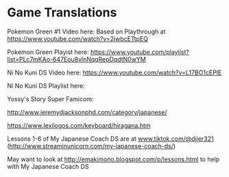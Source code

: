 # Game Translations

Pokemon Green #1 Video here: Based on Playthrough at https://www.youtube.com/watch?v=2jwbcETtpEQ

Pokemon Green Playist here: https://www.youtube.com/playlist?list=PLc7mKAo-647Eou8vlnNqqRepDqdtN0wYM

Ni No Kuni DS Video here: https://www.youtube.com/watch?v=L17BO1cEPlE

Ni No Kuni DS Playlist here:

Yossy's Story Super Famicom: 



http://www.jeremydjacksonphd.com/category/japanese/

https://www.lexilogos.com/keyboard/hiragana.htm

Lessons 1-6 of My Japanese Coach DS are at www.tiktok.com/@djjer321 (http://www.streaminunicorn.com/my-japanese-coach-ds/)

May want to look at http://emakimono.blogspot.com/p/lessons.html to help with My Japanese Coach DS



